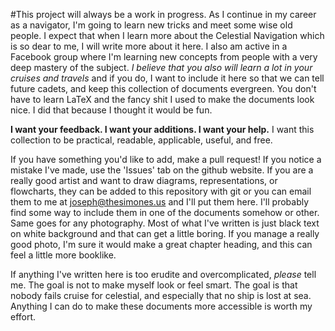 #This project will always be a work in progress.
As I continue in my career as a navigator, I'm going to learn new tricks and meet some wise old people.
I expect that when I learn more about the Celestial Navigation which is so dear to me, I will write more about it here.
I also am active in a Facebook group where I'm learning new concepts from people with a very deep mastery of the subject.
_I believe that you also will learn a lot in your cruises and travels_ and if you do, I want to include it here so that we can tell future cadets, and keep this collection of documents evergreen.
You don't have to learn LaTeX and the fancy shit I used to make the documents look nice.
I did that because I thought it would be fun.

**I want your feedback. I want your additions. I want your help.**
I want this collection to be practical, readable, applicable, useful, and free.

If you have something you'd like to add, make a pull request! If you notice a mistake I've made, use the 'Issues' tab on the github website.
If you are a really good artist and want to draw diagrams, representations, or flowcharts, they can be added to this repository with git or you can email them to me at joseph@thesimones.us and I'll put them here.
I'll probably find some way to include them in one of the documents somehow or other.
Same goes for any photography. Most of what I've written is just black text on white background and that can get a little boring.
If you manage a really good photo, I'm sure it would make a great chapter heading, and this can feel a little more booklike.

If anything I've written here is too erudite and overcomplicated, _please_ tell me.
The goal is not to make myself look or feel smart.
The goal is that nobody fails cruise for celestial, and especially that no ship is lost at sea.
Anything I can do to make these documents more accessible is worth my effort.

